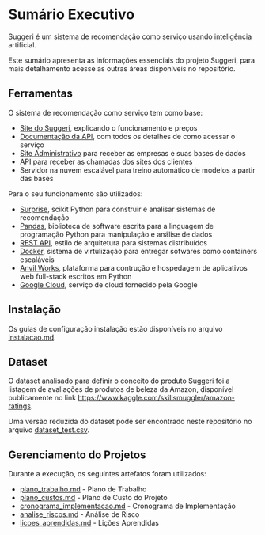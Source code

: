 # Sumário Executivo

Suggeri é um sistema de recomendação como serviço usando inteligência artificial.

Este sumário apresenta as informações essenciais do projeto Suggeri, para mais detalhamento acesse as outras áreas disponíveis no repositório.


## Ferramentas

O sistema de recomendação como serviço tem como base:
- [Site do Suggeri](http://www.suggeri.com.br/), explicando o funcionamento e preços
- [Documentação da API](http://www.suggeri.com.br/api.html), com todos os detalhes de como acessar o serviço
- [Site Administrativo](https://suggeri.anvil.app/) para receber as empresas e suas bases de dados
- API para receber as chamadas dos sites dos clientes
- Servidor na nuvem escalável para treino automático de modelos a partir das bases

Para o seu funcionamento são utilizados:
- [Surprise](http://surpriselib.com/), scikit Python para construir e analisar sistemas de recomendação
- [Pandas](https://pandas.pydata.org/), biblioteca de software escrita para a linguagem de programação Python para manipulação e análise de dados
- [REST API](https://restfulapi.net/), estilo de arquitetura para sistemas distribuídos
- [Docker](https://www.docker.com/), sistema de virtulização para entregar sofwares como containers escaláveis
- [Anvil Works](https://anvil.works/), plataforma para contrução e hospedagem de aplicativos web full-stack escritos em Python
- [Google Cloud](https://cloud.google.com/), serviço de cloud fornecido pela Google


## Instalação

Os guias de configuração instalação estão disponíveis no arquivo [instalacao.md](./instalacao.md).


## Dataset

O dataset analisado para definir o conceito do produto Suggeri foi a listagem de avaliações de produtos de beleza da Amazon, disponível publicamente no link https://www.kaggle.com/skillsmuggler/amazon-ratings.

Uma versão reduzida do dataset pode ser encontrado neste repositório no arquivo [dataset_test.csv](../data/dataset_test.csv).


## Gerenciamento do Projetos

Durante a execução, os seguintes artefatos foram utilizados:
- [plano_trabalho.md](plano_trabalho.md) - Plano de Trabalho
- [plano_custos.md](plano_custos.md) - Plano de Custo do Projeto
- [cronograma_implementacao.md](cronograma_implementacao.md) - Cronograma de Implementação
- [analise_riscos.md](analise_riscos.md) - Análise de Risco
- [licoes_aprendidas.md](licoes_aprendidas.md) - Lições Aprendidas